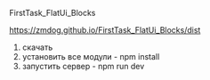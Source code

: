 FirstTask_FlatUi_Blocks

https://zmdog.github.io/FirstTask_FlatUi_Blocks/dist

1) скачать
2) установить все модули - npm install
3) запустить сервер - npm run dev
